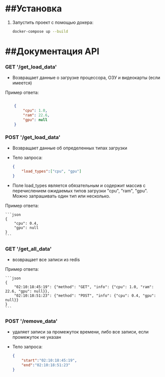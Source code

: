 ##Установка
===================
1. Запустить проект с помощью докера:
   ```bash
   docker-compose up --build
   ```

##Документация API
===================


### GET '/get_load_data'

- Возвращает данные о загрузке процессора, ОЗУ и видеокарты (если имеется)

Пример ответа:

```json

    {
        "cpu": 1.0, 
        "ram": 22.6, 
        "gpu": null
    }
```

### POST '/get_load_data'

- Возвращает данные об определенных типах загрузки
- Тело запроса:

    ```json
    {
        "load_types":["cpu", "gpu"]
    }
    ```
- Поле load_types является обязательным и содержит массив с перечислением ожидаемых типов загрузки "cpu", "ram", "gpu". Можно запрашивать один тип или несколько.

Пример ответа:

    ```json
    {
        "cpu": 0.4, 
        "gpu": null
    }
    ```

### GET '/get_all_data'

- возвращает все записи из redis

Пример ответа:

    ```json
    {
        "02:10:18:45:19": {"method": "GET", "info": {"cpu": 1.0, "ram": 22.6, "gpu": null}}, 
        "02:10:18:51:23": {"method": "POST", "info": {"cpu": 0.4, "gpu": null}}
    }
    ```

### POST '/remove_data'

- удаляет записи за промежуток времени, либо все записи, если промежуток не указан
- Тело запроса:

    ```json
    {
        "start":"02:10:18:45:19",
        "end":"02:10:18:51:23"
    }
    ```
